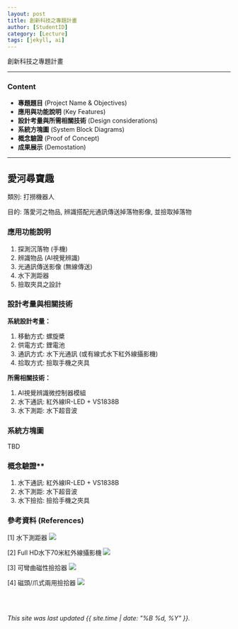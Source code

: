 ```yaml
---
layout: post
title: 創新科技之專題計畫
author: [StudentID]
category: [Lecture]
tags: [jekyll, ai]
---
```


創新科技之專題計畫

---
### Content
* **專題題目** (Project Name & Objectives)
* **應用與功能說明** (Key Features)
* **設計考量與所需相關技術** (Design considerations)
* **系統方塊圖** (System Block Diagrams)
* **概念驗證** (Proof of Concept)
* **成果展示** (Demostation)

---
## 愛河尋寶趣
類別: 打撈機器人 <br>

目的: 落愛河之物品, 辨識搭配光通訊傳送掉落物影像, 並撿取掉落物<br>

### 應用功能說明
1. 探測沉落物 (手機)
2. 辨識物品 (AI視覺辨識)
3. 光通訊傳送影像 (無線傳送)
4. 水下測距器
5. 撿取夾具之設計

### 設計考量與相關技術
**系統設計考量：**<br>
1. 移動方式: 螺旋槳
2. 供電方式: 鋰電池
3. 通訊方式: 水下光通訊 (或有線式水下紅外線攝影機)
4. 拾取方式: 撿取手機之夾具

**所需相關技術：**
1. AI視覺辨識微控制器模組
2. 水下通訊: 紅外線IR-LED + VS1838B
3. 水下測距: 水下超音波

### 系統方塊圖
TBD

### 概念驗證**
1. 水下通訊: 紅外線IR-LED + VS1838B
2. 水下測距: 水下超音波
3. 水下撿拾: 撿拾手機之夾具

### 參考資料 (References)
[1] 水下測距器
![](https://www.hnq5188.com/ueditor/php/upload/image/20210615/1623735813455261.jpg)

[2] Full HD水下70米紅外線攝影機 
![](https://www.gxun.com.tw/templates/cache/26471/images/products/photobig-26471-805011.png?35326)
 
[3] 可彎曲磁性撿拾器
![](https://tshop.r10s.com/7b4/866/2842/aef4/803d/2d22/ced9/114deaabc10242ac110004.jpg?_ex=486x486)

[4] 磁頭/爪式兩用撿拾器 
![](https://ct.yimg.com/xd/api/res/1.2/8hDX0xHmVq2HbgZlZQhZ9A--/YXBwaWQ9eXR3YXVjdGlvbnNlcnZpY2U7aD03MDA7cT04NTtyb3RhdGU9YXV0bzt3PTcwMA--/https://s.yimg.com/ob/image/d972e0df-7662-40bc-aa6f-41bea52a5b3f.jpg)

<br>
<br>

*This site was last updated {{ site.time | date: "%B %d, %Y" }}.*


